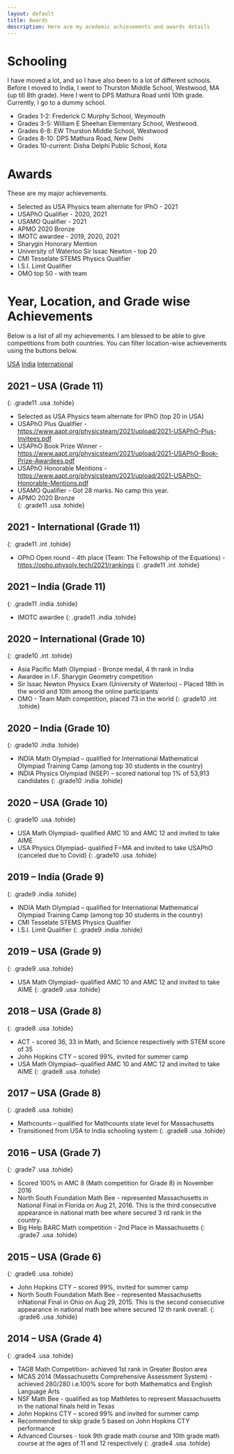 ```yaml
---
layout: default
title: Awards
description: Here are my acedemic achievements and awards details
---
```


# Schooling
I have moved a lot, and so I have also been to a lot of different schools.
Before I moved to India, I went to Thurston Middle School, Westwood, MA (up till 8th grade). Here I went to DPS Mathura Road until 10th grade. Currently, I go to a dummy school.
- Grades 1-2: Frederick C Murphy School, Weymouth
- Grades 3-5: William E Sheehan Elementary School, Westwood.
- Grades 6-8: EW Thurston Middle School, Westwood
- Grades 8-10: DPS Mathura Road, New Delhi
- Grades 10-current: Disha Delphi Public School, Kota

# Awards
These are my major achievements.

- Selected as USA Physics team alternate for IPhO - 2021 
- USAPhO Qualifier - 2020, 2021   
- USAMO Qualifier - 2021   
- APMO 2020 Bronze  
- IMOTC awardee - 2019, 2020, 2021
- Sharygin Honorary Mention   
- University of Waterloo Sir Issac Newton - top 20   
- CMI Tesselate STEMS Physics Qualifier   
- I.S.I. Limit Qualifier   
- OMO top 50 - with team

# Year, Location, and Grade wise Achievements

Below is a list of all my achievements. I am blessed to be able to give competitions from both countries. You can filter location-wise achievements using the buttons below.

<div class="outer-interactive">
<a id="usa" class="interactive" href="#year-location-and-grade-wise-achievements">USA</a>
<a id="india" class="interactive" href="#year-location-and-grade-wise-achievements">India</a>
<a id="int" class="interactive" href="#year-location-and-grade-wise-achievements">International</a>
</div>

## 2021 – USA (Grade 11)
{: .grade11 .usa  .tohide}
- Selected as USA Physics team alternate for IPhO (top 20 in USA)
- USAPhO Plus Qualifier - <https://www.aapt.org/physicsteam/2021/upload/2021-USAPhO-Plus-Invitees.pdf>
- USAPhO Book Prize Winner - <https://www.aapt.org/physicsteam/2021/upload/2021-USAPhO-Book-Prize-Awardees.pdf>
- USAPhO Honorable Mentions - <https://www.aapt.org/physicsteam/2021/upload/2021-USAPhO-Honorable-Mentions.pdf>
- USAMO Qualifier - Got 28 marks. No camp this year.  
- APMO 2020 Bronze  
{: .grade11 .usa .tohide}

## 2021 - International (Grade 11)
{: .grade11 .int .tohide}
- OPhO Open round - 4th place (Team: The Fellowship of the Equations) - <https://opho.physoly.tech/2021/rankings>
{: .grade11 .int .tohide}

## 2021 – India (Grade 11)
{: .grade11 .india .tohide}
- IMOTC awardee 
{: .grade11 .india .tohide}

## 2020 – International (Grade 10)
{: .grade10 .int .tohide}
- Asia Pacific Math Olympiad - Bronze medal, 4 th rank in India
- Awardee in I.F. Sharygin Geometry competition
- Sir Issac Newton Physics Exam (University of Waterloo) - Placed 18th in the world and 10th among the online participants
- OMO - Team Math competition, placed 73 in the world
{: .grade10 .int .tohide}

## 2020 – India (Grade 10)
{: .grade10 .india .tohide}
- INDIA Math Olympiad – qualified for International Mathematical Olympiad Training Camp (among top 30 students in the country)
- INDIA Physics Olympiad (NSEP) – scored national top 1% of 53,913 candidates
{: .grade10 .india .tohide}

## 2020 – USA (Grade 10)
{: .grade10 .usa .tohide}
- USA Math Olympiad– qualified AMC 10 and AMC 12 and invited to take AIME
- USA Physics Olympiad– qualified F=MA and invited to take USAPhO (canceled due to Covid)
{: .grade10 .usa .tohide}

## 2019 – India (Grade 9)
{: .grade9 .india .tohide}
- INDIA Math Olympiad – qualified for International Mathematical Olympiad Training Camp (among top 30 students in the country)
- CMI Tesselate STEMS Physics Qualifier   
- I.S.I. Limit Qualifier 
{: .grade9 .india .tohide}

## 2019 – USA (Grade 9)
{: .grade9 .usa .tohide}
- USA Math Olympiad– qualified AMC 10 and AMC 12 and invited to take AIME
{: .grade9 .usa .tohide}

## 2018 – USA (Grade 8)
{: .grade8 .usa .tohide}
- ACT - scored 36, 33 in Math, and Science respectively with STEM score of 35
- John Hopkins CTY – scored 99%, invited for summer camp
- USA Math Olympiad– qualified AMC 10 and AMC 12 and invited to take AIME
{: .grade8 .usa .tohide}

## 2017 – USA (Grade 8)
{: .grade8 .usa .tohide}
- Mathcounts – qualified for Mathcounts state level for Massachusetts
- Transitioned from USA to India schooling system
{: .grade8 .usa .tohide}

## 2016 – USA (Grade 7)
{: .grade7 .usa .tohide}
- Scored 100% in AMC 8 (Math competition for Grade 8) in November 2016
- North South Foundation Math Bee - represented Massachusetts in National Final in Florida on Aug 21, 2016. This is the third consecutive appearance in national math bee where secured 3 rd rank in the country.
- Big Help BARC Math competition - 2nd Place in Massachusetts
{: .grade7 .usa .tohide}

## 2015 – USA (Grade 6)
{: .grade6 .usa .tohide}
- John Hopkins CTY – scored 99%, invited for summer camp
- North South Foundation Math Bee - represented Massachusetts inNational Final in Ohio on Aug 29, 2015. This is the second consecutive
appearance in national math bee where secured 12 th rank overall.
{: .grade6 .usa .tohide}

## 2014 – USA (Grade 4)
{: .grade4 .usa .tohide}
- TAGB Math Competition- achieved 1st rank in Greater Boston area
- MCAS 2014 (Massachusetts Comprehensive Assessment System) - achieved 280/280 i.e.100% score for both Mathematics and English Language Arts
- NSF Math Bee - qualified as top Mathletes to represent Massachusetts in the national finals held in Texas
- John Hopkins CTY – scored 99% and invited for summer camp
- Recommended to skip grade 5 based on John Hopkins CTY performance
- Advanced Courses - took 9th grade math course and 10th grade math course at the ages of 11 and 12 respectively
{: .grade4 .usa .tohide}

<script src="/assets/js/awards.js" ></script>
